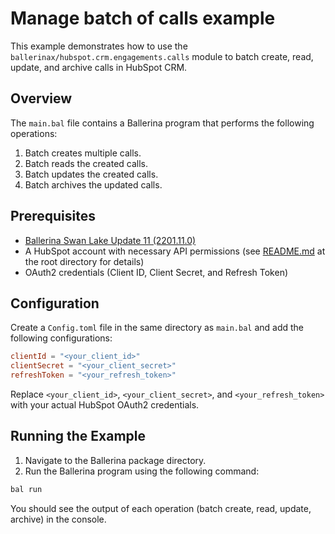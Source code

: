 # Manage batch of calls example

This example demonstrates how to use the `ballerinax/hubspot.crm.engagements.calls` module to batch create, read, update, and archive calls in HubSpot CRM.

## Overview

The `main.bal` file contains a Ballerina program that performs the following operations:

1. Batch creates multiple calls.
2. Batch reads the created calls.
3. Batch updates the created calls.
4. Batch archives the updated calls.

## Prerequisites

- [Ballerina Swan Lake Update 11 (2201.11.0)](https://ballerina.io/downloads/)
- A HubSpot account with necessary API permissions (see [README.md](https://github.com/ballerina-platform/module-ballerinax-hubspot.crm.engagements.calls/blob/main/README.md) at the root directory for details)
- OAuth2 credentials (Client ID, Client Secret, and Refresh Token)

## Configuration

Create a `Config.toml` file in the same directory as `main.bal` and add the following configurations:

```toml
clientId = "<your_client_id>"
clientSecret = "<your_client_secret>"
refreshToken = "<your_refresh_token>"
```

Replace `<your_client_id>`, `<your_client_secret>`, and `<your_refresh_token>` with your actual HubSpot OAuth2 credentials.

## Running the Example

1. Navigate to the Ballerina package directory.
2. Run the Ballerina program using the following command:

```sh
bal run
```

You should see the output of each operation (batch create, read, update, archive) in the console.
